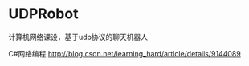 # UDPRobot

计算机网络课设，基于udp协议的聊天机器人

C#网络编程    http://blog.csdn.net/learning_hard/article/details/9144089

